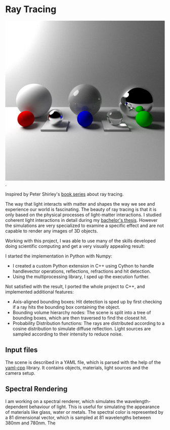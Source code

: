 
# Ray Tracing 

![title image](./images/title.png ).

Inspired by Peter Shirley's [book series](https://raytracing.github.io) about ray tracing.

The way that light interacts with matter and shapes the way we see and experience our world is fascinating. The beauty of ray tracing is that it is only based on the physical processes of light-matter interactions. I studied coherent light interactions in detail during my [bachelor's thesis](https://github.com/schulze-paul/BA-Thesis). However the simulations are very specialized to examine a specific effect and are not capable to render any images of 3D objects.

Working with this project, I was able to use many of the skills developed doing scientific computing and get a very visually appealing result:

I started the implementation in Python with Numpy: 
- I created a custom Python extension in C++ using Cython to handle handlevector operations, reflections, refractions and hit detection.
- Using the multiprocessing library, I sped up the execution further.

Not satisfied with the result, I ported the whole project to C++, and implemented additional features:
- Axis-aligned bounding boxes: Hit detection is sped up by first checking if a ray hits the bounding box containing the object.
- Bounding volume hierarchy nodes: The scene is split into a tree of bounding boxes, which are then traversed to find the closest hit.
- Probability Distribution functions: The rays are distributed according to a cosine distribution to simulate diffuse reflection. Light sources are sampled according to their intensity to reduce noise.

## Input files

The scene is described in a YAML file, which is parsed with the help of the [yaml-cpp](www.github.com/jbeder/yaml-cpp) library. It contains objects, materials, light sources and the camera setup.

## Spectral Rendering
I am working on a spectral renderer, which simulates the wavelength-dependent behaviour of light. This is useful for simulating the appearance of materials like glass, water or metals. The spectral color is represented by a 81 dimensional vector, which is sampled at 81 wavelengths between 380nm and 780nm. The 




